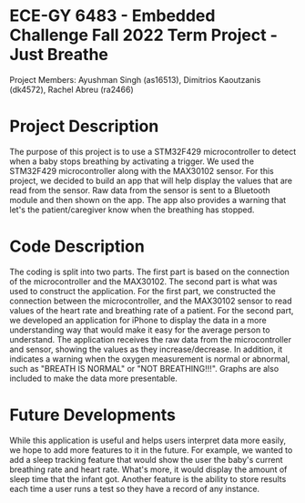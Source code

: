 # ECE-GY 6483 - Embedded Challenge Fall 2022 Term Project - Just Breathe

Project Members: Ayushman Singh (as16513), Dimitrios Kaoutzanis (dk4572), Rachel Abreu (ra2466)

# Project Description
The purpose of this project is to use a STM32F429 microcontroller to detect when a baby stops breathing by activating a trigger. We used the STM32F429 microcontroller along with the MAX30102 sensor. For this project, we decided to build an app that will help display the values that are read from the sensor. Raw data from the sensor is sent to a Bluetooth module and then shown on the app. The app also provides a warning that let's the patient/caregiver know when the breathing has stopped.

# Code Description
The coding is split into two parts. The first part is based on the connection of the microcontroller and the MAX30102. The second part is what was used to construct the application. For the first part, we constructed the connection between the microcontroller, and the MAX30102 sensor to read values of the heart rate and breathing rate of a patient. For the second part, we developed an application for iPhone to display the data in a more understanding way that would make it easy for the average person to understand. The application receives the raw data from the microcontroller and sensor, showing the values as they increase/decrease. In addition, it indicates a warning when the oxygen measurement is normal or abnormal, such as "BREATH IS NORMAL" or "NOT BREATHING!!!". Graphs are also included to make the data more presentable.
 
# Future Developments
While this application is useful and helps users interpret data more easily, we hope to add more features to it in the future. For example, we wanted to add a sleep tracking feature that would show the user the baby's current breathing rate and heart rate. What's more, it would display the amount of sleep time that the infant got. Another feature is the ability to store results each time a user runs a test so they have a record of any instance.
